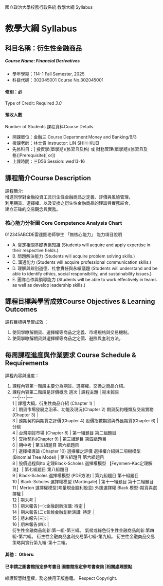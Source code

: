 國立政治大學校務行政系統 教學大綱 Syllabus
# 教學大綱 Syllabus
##  科目名稱：衍生性金融商品
#####  Course Name: Financial Derivatives
  * 學年學期：114-1 Fall Semester, 2025 
  * 科目代碼：302045001 Course No.302045001
#### 修別：必
Type of Credit: Required 
_3.0_
#### 預收人數
Number of Students
課程資料Course Details
  * 開課單位：金融三 Course Department:Money and Banking/B/3 
  * 授課老師：林士貴 Instructor: LIN SHIH-KUEI 
  * 先修科目：[ 投資學(單學期)(修習且及格) 或 財務管理(單學期)(修習且及格)]Prerequisite([ or])
  * 上課時間：三D56 Session: wed13-16
##  課程簡介Course Description
課程簡介:  
增進同學對金融投資工具衍生性金融商品之定義、評價與風險管理，  
利用期貨、選擇權、以及交換之衍生性金融商品的理論與實務結合，  
建立正確的交易觀念與實務。
###  核心能力分析圖 Core Competence Analysis Chart
012345ABCDE雷達圖老師學生
「無核心能力」 
能力項目說明
  * A. 奠定相關基礎專業知識 (Students will acquire and apply expertise in their respective fields.)
  * B. 問題解決能力 (Students will acquire problem solving skills.)
  * C. 溝通能力 (Students will acquire professional communication skills.)
  * D. 理解與辨別道德、社會責任與永續議題 (Students will understand and be able to identify ethics, social responsibility, and sustainability issues.)
  * E. 團隊合作與領導能力 (Students will be able to work effectively in teams as well as develop leadership skills.)
##  課程目標與學習成效Course Objectives & Learning Outcomes 
課程目標與學習成效 ：
  1. 使同學瞭解期貨、選擇權等商品之定義、市場規格與交易機制。
  2. 使同學瞭解期貨與選擇權等商品之定價、避險與套利方法。  
##  每周課程進度與作業要求 Course Schedule & Requirements
課程內容與進度：
  1. 課程內容第一階段主要分為期貨、選擇權、交換之商品介紹。
  2. 課程內容第二階段是評價概念
週次 |  課程主題 |  期末報告  
---|---|---  
1 |  課程大綱，衍生性商品介紹 (Chapter 1) |   
2 |  期貨市場發展之沿革、功能及現況(Chapter 2) 期貨契約種類及交易實務(Chapter 3) |   
3 |  遠期契約與期貨之評價(Chapter 4) 股價指數期貨與外匯期貨(Chapter 6) |  分組  
4 |  台灣期貨市場 (Chapter 8) |  第一組題目 第二組題目  
5 |  交換契約(Chapter 9) |  第三組題目 第四組題目  
6 |  期中考 |  第五組題目 第六組題目  
7 |  選擇權導論 (Chapter 10)  選擇權之評價 選擇權介紹與二項樹模型(Binomial Tree Model) |  第五組題目 第六組題目  
8 |  股價過程與Ito 定理Black-Scholes 選擇權模型 【Feynmen-Kac定理解法】 |  第七組題目 第八組題目  
9 |  Black-Scholes 選擇權模型 (PDE方法) |  第九組題目 第十組題目  
10 |  Black-Scholes 選擇權模型 (Martingale) |  第十一組題目 第十二組題目  
11 |  Merton 選擇權模型(考量現金股利股息) 外匯選擇權 Black 模型-期貨與選擇權 |   
12 |  期末考 |   
13 |  期末報告(一):金融創新演講: 待定 |   
14 |  期末報告(二):氣候金融創新演講: 待定 |   
15 |  期末報告(三):  |   
16 |  期末報告(四): |   
衍生性金融商品創新:第一組-第三組。
氣候或綠色衍生性金融商品創新:第四組-第六組。
衍生性金融商品套利交易第七組-第九組。
衍生性金融商品交易策略與實行第九組-第十二組。
####  其他： Others:
####  已申請之圖書館指定參考書目  圖書館指定參考書查詢 |相關處理要點
維護智慧財產權，務必使用正版書籍。 Respect Copyright.